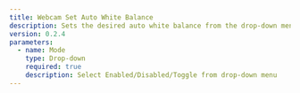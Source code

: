 ```yaml
---
title: Webcam Set Auto White Balance
description: Sets the desired auto white balance from the drop-down menu
version: 0.2.4
parameters:
  - name: Mode
    type: Drop-down
    required: true
    description: Select Enabled/Disabled/Toggle from drop-down menu
---
```

